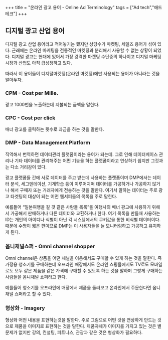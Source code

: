+++
title = "온라인 광고 용어 - Online Ad Terminology"
tags = ["Ad tech","애드테크"]
+++


## 디지털 광고 산업 용어

디지털 광고 산업 용어라고 적어놓기는 했지만 상당수가 마켓팅, 세일즈 용어가 섞여 있다. 근래에는 온라인 마케팅을 전통적인 마켓팅과 분리해서 사용할 수 없는 상황이 되었다.  디지털 광고는 현대에 있어서 가장 강력한 마켓팅 수단중의 하나이고 디지털 마케팅 시장과 산업도 아직 급성정하고 있다.

따라서 이 용어들이 디지털마켓팅(온라인 마켓팅)에만 사용되는 용어가 아니라는 것을 알아두자.

### CPM - Cost per Mille.

광고 1000번을 노출하는데 지불되는 금액을 말한다.

### CPC - Cost per click

배너 광고를 클릭하는 횟수로 과금을 하는 것을 말한다.

### DMP - Data Management Platform

직역해서 번역하면 데이터관리 플랫폼이라는 용어가 되는데. 그로 인해 데이터베이스 관리나 기타 데이터를 관리해주는 어떤 기능을 하는 플랫폼이라고 연상하기 쉽지만 그것과는 다소 거리감이 있다.

광고 플랫폼들 간에 서로 데이터를 주고 받는데 사용하는 플랫폼이며 DMP에서는 데이터 분석, 세그멘테이션, 기계학습 등이 이루어지며 데이터를 가공하거나 가공하지 않거나 해서 구매자 또는 거래자에게 전송하는 것을 말한다. 여기서 말하는 데이터는 주로 광고 타겟팅의 대상이 되는 어떤 웹서퍼들의 목록을 주로 말한다.

예를들어 “일본여행을 갈 것 같은 사람들 목록”을 여행사의 배너 광고에 사용하기 위해서 가공해서 판매하거나 다른 데이터와 교환하거나 한다.  여기 목록을 만들때 사용하는 ID는 개인의 아이디나 식별이 아닌 각 시스템에서의 쿠키값을 통한 비식별 데이터이다.  때문에 수명이 짧은 편이므로 DMP는 이 사용자들을 늘 모니터링하고 가공하고 유지하게 된다.

### 옴니채널쇼퍼 - Omni channel shopper

Omni channel은 상품을 어떤 채널을 이용해서도 구매할 수 있게 하는 것을 말한다. 즉 가정용 청소기를 구매하는데 오프라인 매장에서도 온라인 쇼핑몰에서도 TV로도 모바일로도 모두 같은 제품을 같은 가격에 구매할 수 있도록 하는 것을 말하며 그렇게 구매하는 사람들을 옴니채널 쇼퍼라고 한다.

예를들어 청소기를 오프라인에 매장에서 제품을 둘러보고 온라인에서 주문한다면 옴니채널 쇼퍼라고 할 수 있다.

### 형상화 - Imagery

형상화 어떤 내용을 표현하는것을 말한다. 주로 그림으로 어떤 것을 연상하게 만드는 것으로 제품을 이미지로 표현하는 것을 말한다. 제품자체가 이미지를 가지고 있는 것은 별문제가 없지만 강의, 컨설팅, 피트니스, 관광과 같은 것은 형상화가 필요하다.
 